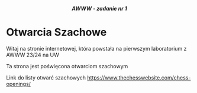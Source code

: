 




***<center>AWWW - zadanie nr 1</center>***
# Otwarcia Szachowe


Witaj na stronie internetowej, która powstała na pierwszym laboratorium z AWWW 23/24 na UW


Ta strona jest poświęcona otwarciom szachowym


Link do listy otwarć szachowych https://www.thechesswebsite.com/chess-openings/
